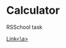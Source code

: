 # Calculator
RSSchool task

<a href="https://rolling-scopes-school.github.io/arseni-p-JS2020Q3/calculator/" target="_blank">Link<\a>
